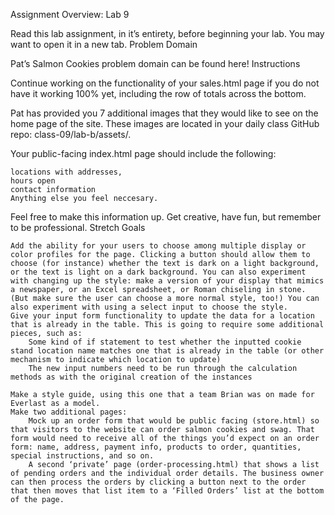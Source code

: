 Assignment Overview: Lab 9

Read this lab assignment, in it’s entirety, before beginning your lab. You may want to open it in a new tab.
Problem Domain

Pat’s Salmon Cookies problem domain can be found here!
Instructions

Continue working on the functionality of your sales.html page if you do not have it working 100% yet, including the row of totals across the bottom.

Pat has provided you 7 additional images that they would like to see on the home page of the site. These images are located in your daily class GitHub repo: class-09/lab-b/assets/.

Your public-facing index.html page should include the following:

    locations with addresses,
    hours open
    contact information
    Anything else you feel neccesary.

Feel free to make this information up. Get creative, have fun, but remember to be professional.
Stretch Goals

    Add the ability for your users to choose among multiple display or color profiles for the page. Clicking a button should allow them to choose (for instance) whether the text is dark on a light background, or the text is light on a dark background. You can also experiment with changing up the style: make a version of your display that mimics a newspaper, or an Excel spreadsheet, or Roman chiseling in stone. (But make sure the user can choose a more normal style, too!) You can also experiment with using a select input to choose the style.
    Give your input form functionality to update the data for a location that is already in the table. This is going to require some additional pieces, such as:
        Some kind of if statement to test whether the inputted cookie stand location name matches one that is already in the table (or other mechanism to indicate which location to update)
        The new input numbers need to be run through the calculation methods as with the original creation of the instances

    Make a style guide, using this one that a team Brian was on made for Everlast as a model.
    Make two additional pages:
        Mock up an order form that would be public facing (store.html) so that visitors to the website can order salmon cookies and swag. That form would need to receive all of the things you’d expect on an order form: name, address, payment info, products to order, quantities, special instructions, and so on.
        A second ‘private’ page (order-processing.html) that shows a list of pending orders and the individual order details. The business owner can then process the orders by clicking a button next to the order that then moves that list item to a ‘Filled Orders’ list at the bottom of the page.
